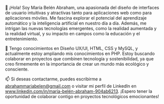 👋  ¡Hola! Soy María Belén Abraham, una apasionada del diseño de interfaces de usuario intuitivas y atractivas tanto para aplicaciones web como para aplicaciones móviles. Me fascina explorar el potencial del aprendizaje automático y la inteligencia artificial en nuestro día a día. Además, me intrigan las nuevas tecnologías emergentes, como la realidad aumentada y la realidad virtual, y su impacto en campos como la educación y el entretenimiento.

🌱 Tengo conocimientos en Diseño UX/UI, HTML, CSS y MySQL, y actualmente estoy ampliando mis conocimientos en PHP. Estoy buscando colaborar en proyectos que combinen tecnología y sostenibilidad, ya que creo firmemente en la importancia de crear un mundo más ecológico y consciente.

📫 Si deseas contactarme, puedes escribirme a abrahammariabelen@gmail.com o visitar mi perfil de LinkedIn en www.linkedin.com/in/maría-belén-abraham-904ab6213. ¡Espero tener la oportunidad de colaborar contigo en proyectos tecnológicos emocionantes!
